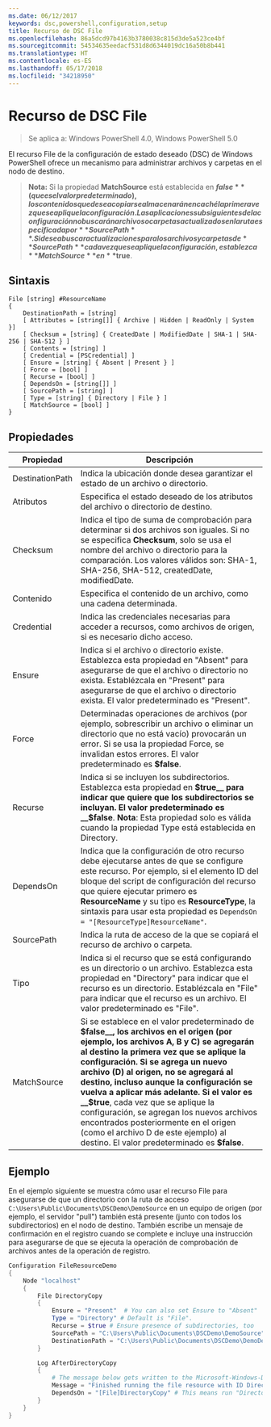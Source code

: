 ```yaml
---
ms.date: 06/12/2017
keywords: dsc,powershell,configuration,setup
title: Recurso de DSC File
ms.openlocfilehash: 86a5dcd97b4163b3780038c815d3de5a523ce4bf
ms.sourcegitcommit: 54534635eedacf531d8d6344019dc16a50b8b441
ms.translationtype: HT
ms.contentlocale: es-ES
ms.lasthandoff: 05/17/2018
ms.locfileid: "34218950"
---
```

# <a name="dsc-file-resource"></a>Recurso de DSC File

> Se aplica a: Windows PowerShell 4.0, Windows PowerShell 5.0

El recurso File de la configuración de estado deseado (DSC) de Windows PowerShell ofrece un mecanismo para administrar archivos y carpetas en el nodo de destino.

>**Nota:** Si la propiedad **MatchSource** está establecida en **$false** (que es el valor predeterminado), los contenidos que desea copiar se almacenarán en caché la primera vez que se aplique la configuración.
>Las aplicaciones subsiguientes de la configuración no buscarán archivos o carpetas actualizados en la ruta especificada por **SourcePath**. Si desea buscar actualizaciones para los archivos y carpetas de **SourcePath** cada vez que se aplique la configuración, establezca **MatchSource** en **$true**.

## <a name="syntax"></a>Sintaxis
```
File [string] #ResourceName
{
    DestinationPath = [string]
    [ Attributes = [string[]] { Archive | Hidden | ReadOnly | System }]
    [ Checksum = [string] { CreatedDate | ModifiedDate | SHA-1 | SHA-256 | SHA-512 } ]
    [ Contents = [string] ]
    [ Credential = [PSCredential] ]
    [ Ensure = [string] { Absent | Present } ]
    [ Force = [bool] ]
    [ Recurse = [bool] ]
    [ DependsOn = [string[]] ]
    [ SourcePath = [string] ]
    [ Type = [string] { Directory | File } ]
    [ MatchSource = [bool] ]
}
```

## <a name="properties"></a>Propiedades

|  Propiedad  |  Descripción   |
|---|---|
| DestinationPath| Indica la ubicación donde desea garantizar el estado de un archivo o directorio.|
| Atributos| Especifica el estado deseado de los atributos del archivo o directorio de destino.|
| Checksum| Indica el tipo de suma de comprobación para determinar si dos archivos son iguales. Si no se especifica __Checksum__, solo se usa el nombre del archivo o directorio para la comparación. Los valores válidos son: SHA-1, SHA-256, SHA-512, createdDate, modifiedDate.|
| Contenido| Especifica el contenido de un archivo, como una cadena determinada.|
| Credential| Indica las credenciales necesarias para acceder a recursos, como archivos de origen, si es necesario dicho acceso.|
| Ensure| Indica si el archivo o directorio existe. Establezca esta propiedad en "Absent" para asegurarse de que el archivo o directorio no exista. Establézcala en "Present" para asegurarse de que el archivo o directorio exista. El valor predeterminado es "Present".|
| Force| Determinadas operaciones de archivos (por ejemplo, sobrescribir un archivo o eliminar un directorio que no está vacío) provocarán un error. Si se usa la propiedad Force, se invalidan estos errores. El valor predeterminado es __$false__.|
| Recurse| Indica si se incluyen los subdirectorios. Establezca esta propiedad en __$true__ para indicar que quiere que los subdirectorios se incluyan. El valor predeterminado es __$false__. **Nota**: Esta propiedad solo es válida cuando la propiedad Type está establecida en Directory.|
| DependsOn | Indica que la configuración de otro recurso debe ejecutarse antes de que se configure este recurso. Por ejemplo, si el elemento ID del bloque del script de configuración del recurso que quiere ejecutar primero es __ResourceName__ y su tipo es __ResourceType__, la sintaxis para usar esta propiedad es `DependsOn = "[ResourceType]ResourceName"`.|
| SourcePath| Indica la ruta de acceso de la que se copiará el recurso de archivo o carpeta.|
| Tipo| Indica si el recurso que se está configurando es un directorio o un archivo. Establezca esta propiedad en "Directory" para indicar que el recurso es un directorio. Establézcala en "File" para indicar que el recurso es un archivo. El valor predeterminado es "File".|
| MatchSource| Si se establece en el valor predeterminado de __$false__, los archivos en el origen (por ejemplo, los archivos A, B y C) se agregarán al destino la primera vez que se aplique la configuración. Si se agrega un nuevo archivo (D) al origen, no se agregará al destino, incluso aunque la configuración se vuelva a aplicar más adelante. Si el valor es __$true__, cada vez que se aplique la configuración, se agregan los nuevos archivos encontrados posteriormente en el origen (como el archivo D de este ejemplo) al destino. El valor predeterminado es **$false**.|

## <a name="example"></a>Ejemplo

En el ejemplo siguiente se muestra cómo usar el recurso File para asegurarse de que un directorio con la ruta de acceso `C:\Users\Public\Documents\DSCDemo\DemoSource` en un equipo de origen (por ejemplo, el servidor "pull") también está presente (junto con todos los subdirectorios) en el nodo de destino. También escribe un mensaje de confirmación en el registro cuando se complete e incluye una instrucción para asegurarse de que se ejecuta la operación de comprobación de archivos antes de la operación de registro.

```powershell
Configuration FileResourceDemo
{
    Node "localhost"
    {
        File DirectoryCopy
        {
            Ensure = "Present"  # You can also set Ensure to "Absent"
            Type = "Directory" # Default is "File".
            Recurse = $true # Ensure presence of subdirectories, too
            SourcePath = "C:\Users\Public\Documents\DSCDemo\DemoSource"
            DestinationPath = "C:\Users\Public\Documents\DSCDemo\DemoDestination"
        }

        Log AfterDirectoryCopy
        {
            # The message below gets written to the Microsoft-Windows-Desired State Configuration/Analytic log
            Message = "Finished running the file resource with ID DirectoryCopy"
            DependsOn = "[File]DirectoryCopy" # This means run "DirectoryCopy" first.
        }
    }
}
```